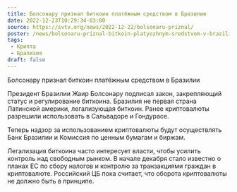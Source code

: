 ```yaml
---
title: Болсонару признал биткоин платёжным средством в Бразилии
date: 2022-12-23T10:29:34-03:00
source: https://svtv.org/news/2022-12-22/bolsonaru-priznal/
poster: /news/bolsonaru-priznal-bitkoin-platyozhnym-sredstvom-v-brazilii.jpg
tags:
 - Крипта
 - Брализия
draft: false
---
```


Болсонару признал биткоин платёжным средством в Бразилии

Президент Бразилии Жаир Болсонару подписал закон, закрепляющий статус и регулирование биткоина. Бразилия не первая страна Латинской америки, легализующая биткоин. Ранее криптовалюты разрешили использовать в Сальвадоре и Гондурасе.

Теперь надзор за использованием криптовалюты будут осуществлять Банк Бразилии и Комиссия по ценным бумагам и биржам.

Легализация биткоина часто интересует власти, чтобы усилить контроль над свободным рынком. В начале декабря стало известно о планах ЕС по сбору налогов и контролю за транзакциями граждан в криптовалюте. Российский ЦБ пока считает, что оборота криптовалюты не должно быть в принципе.
